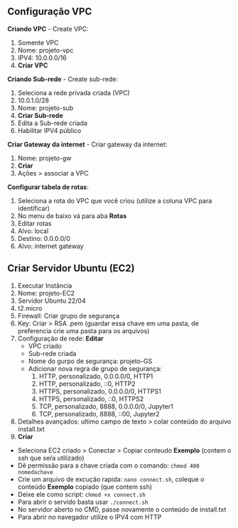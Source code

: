 ##
## Configuração VPC

**Criando VPC** - Create VPC:
1. Somente VPC
2. Nome: projeto-vpc
3. IPV4: 10.0.0.0/16
4. **Criar VPC**

**Criando Sub-rede** - Create sub-rede:
1. Seleciona a rede privada criada (VPC)
2. 10.0.1.0/28
3. Nome: projeto-sub
4.  **Criar Sub-rede**
5.  Edita a Sub-rede criada
6.  Habilitar IPV4 público

**Criar Gateway da internet** - Criar gateway da internet:
1. Nome: projeto-gw
2. **Criar**
3. Ações > associar a VPC

**Configurar tabela de rotas**:
1. Seleciona a rota do VPC que você criou (utilize a coluna VPC para identificar)
2. No menu de baixo vá para aba **Rotas**
3. Editar rotas
4. Alvo: local
5. Destino: 0.0.0.0/0
6. Alvo: internet gateway
##
## Criar Servidor Ubuntu (EC2)

1. Executar Instância
2. Nome: projeto-EC2
3. Servidor Ubuntu 22/04
4. t2.micro
5. Firewall: Criar grupo de segurança
6. Key: Criar > RSA .pem (guardar essa chave em uma pasta, de preferencia crie uma pasta para os arquivos)
7. Configuração de rede: **Editar**
    * VPC criado
    * Sub-rede criada
    * Nome do gurpo de segurança: projeto-GS
    * Adicionar nova regra de grupo de segurança:
        1. HTTP, personalizado, 0.0.0.0/0, HTTP1
        2. HTTP, personalizado, ::0, HTTP2
        3. HTTPS, personalizado, 0.0.0.0/0, HTTPS1
        4. HTTPS, personalizado, ::0, HTTPS2
        5. TCP, personalizado, 8888, 0.0.0.0/0, Jupyter1
        6. TCP, personalizado, 8888, ::00, Jupyter2
8. Detalhes avançados: ultimo campo de texto > colar conteúdo do arquivo install.txt
9. **Criar**
* Seleciona EC2 criado > Conectar > Copiar conteudo **Exemplo** (contem o ssh que seŕa utilizado)
* Dê permissão para a chave criada com o comando:
  `chmod 400 nomedachave`
* Crie um arquivo de excução rapida: `nano connect.sh`, coleque o conteúdo **Exemplo** copiado (que contem ssh)
* Deixe ele como script: `chmod +x connect.sh`
* Para abrir o servido basta usar `./connect.sh`
* No servidor aberto no CMD, passe novamente o conteúdo de install.txt
* Para abrir no navegador utilize o IPV4 com HTTP
